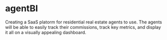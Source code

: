 # agentBI
Creating a SaaS platorm for residential real estate agents to use. The agents will be able to easily track their commissions, track key metrics, and display it all on a visually appealing dashboard.
